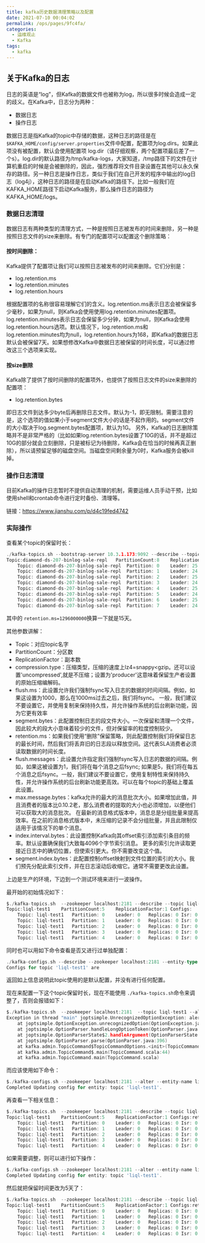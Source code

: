 ```yaml
---
title: kafka历史数据清理策略以及配置
date: 2021-07-10 00:04:02
permalink: /ops/pages/9fc4fa/
categories:
  - 运维观止
  - Kafka
tags:
  - kafka
---
```


## 关于Kafka的日志

日志的英语是“log”，但Kafka的数据文件也被称为log，所以很多时候会造成一定的歧义。在Kafka中，日志分为两种：

- 数据日志
- 操作日志

数据日志是指Kafka的topic中存储的数据，这种日志的路径是在`$KAFKA_HOME/config/server.properties`文件中配置，配置项为log.dirs。如果此项没有被配置，默认会使用配置项 log.dir（请仔细观察，两个配置项最后差了一个s）。log.dir的默认路径为/tmp/kafka-logs，大家知道，/tmp路径下的文件在计算机重启的时候是会被删除的，因此，强烈推荐将文件目录设置在其他可以永久保存的路径。另一种日志是操作日志，类似于我们在自己开发的程序中输出的log日志（log4j），这种日志的路径是在启动Kafka的路径下。比如一般我们在KAFKA_HOME路径下启动Kafka服务，那么操作日志的路径为KAFKA_HOME/logs。

### 数据日志清理

数据日志有两种类型的清理方式，一种是按照日志被发布的时间来删除，另一种是按照日志文件的size来删除。有专门的配置项可以配置这个删除策略：

#### 按时间删除：

Kafka提供了配置项让我们可以按照日志被发布的时间来删除。它们分别是：

- log.retention.ms
- log.retention.minutes
- log.retention.hours

根据配置项的名称很容易理解它们的含义。log.retention.ms表示日志会被保留多少毫秒，如果为null，则Kafka会使用使用log.retention.minutes配置项。log.retention.minutes表示日志会保留多少分钟，如果为null，则Kafka会使用log.retention.hours选项。默认情况下，log.retention.ms和log.retention.minutes均为null，log.retention.hours为168，即Kafka的数据日志默认会被保留7天。如果想修改Kafka中数据日志被保留的时间长度，可以通过修改这三个选项来实现。

#### 按size删除

Kafka除了提供了按时间删除的配置项外，也提供了按照日志文件的size来删除的配置项：

- log.retention.bytes

即日志文件到达多少byte后再删除日志文件。默认为-1，即无限制。需要注意的是，这个选项的值如果小于segment文件大小的话是不起作用的。segment文件的大小取决于log.segment.bytes配置项，默认为1G。
 另外，Kafka的日志删除策略并不是非常严格的（比如如果log.retention.bytes设置了10G的话，并不是超过10G的部分就会立刻删除，只是被标记为待删除，Kafka会在恰当的时候再真正删除），所以请预留足够的磁盘空间。当磁盘空间剩余量为0时，Kafka服务会被kill掉。

### 操作日志清理

目前Kafka的操作日志暂时不提供自动清理的机制，需要运维人员手动干预，比如使用shell和crontab命令进行定时备份、清理等。


链接：https://www.jianshu.com/p/d4c19fed4742

### 实际操作

查看某个topic的保留时长：

```go
./kafka-topics.sh --bootstrap-server 10.3.1.173:9092 --describe --topic diamond-ds-207-binlog-sale-repl
Topic:diamond-ds-207-binlog-sale-repl	PartitionCount:8	ReplicationFactor:2	Configs:compression.type=snappy,flush.ms=10000,segment.bytes=1073741824,retention.ms=1296000000,flush.messages=20000,max.message.bytes=30000000,index.interval.bytes=4096,segment.index.bytes=10485760
	Topic: diamond-ds-207-binlog-sale-repl	Partition: 0	Leader: 25	Replicas: 25,24	Isr: 24,25
	Topic: diamond-ds-207-binlog-sale-repl	Partition: 1	Leader: 24	Replicas: 24,25	Isr: 25,24
	Topic: diamond-ds-207-binlog-sale-repl	Partition: 2	Leader: 25	Replicas: 25,24	Isr: 24,25
	Topic: diamond-ds-207-binlog-sale-repl	Partition: 3	Leader: 24	Replicas: 24,25	Isr: 24,25
	Topic: diamond-ds-207-binlog-sale-repl	Partition: 4	Leader: 25	Replicas: 25,24	Isr: 25,24
	Topic: diamond-ds-207-binlog-sale-repl	Partition: 5	Leader: 24	Replicas: 24,25	Isr: 25,24
	Topic: diamond-ds-207-binlog-sale-repl	Partition: 6	Leader: 25	Replicas: 25,24	Isr: 24,25
	Topic: diamond-ds-207-binlog-sale-repl	Partition: 7	Leader: 24	Replicas: 24,25	Isr: 24,25
```

其中的 `retention.ms=1296000000`换算一下就是15天。

其他参数讲解：

- Topic：对应topic名字
- PartitionCount：分区数
- ReplicationFactor：副本数
- compression.type：压缩类型，压缩的速度上lz4=snappy<gzip。还可以设置'uncompressed',就是不压缩；设置为'producer'这意味着保留生产者设置的原始压缩编解码。
- flush.ms：此设置允许我们强制fsync写入日志的数据的时间间隔。例如，如果这设置为1000，那么在1000ms过去之后，我们将fsync。 一般，我们建议不要设置它，并使用复制来保持持久性，并允许操作系统的后台刷新功能，因为它更有效率
- segment.bytes：此配置控制日志的段文件大小。一次保留和清理一个文件，因此较大的段大小意味着较少的文件，但对保留率的粒度控制较少。
- retention.ms：如果我们使用“删除”保留策略，则此配置控制我们将保留日志的最长时间，然后我们将丢弃旧的日志段以释放空间。这代表SLA消费者必须读取数据的时间长度。
- flush.messages：此设置允许指定我们强制fsync写入日志的数据的间隔。例如，如果这被设置为1，我们将在每个消息之后fsync; 如果是5，我们将在每五个消息之后fsync。一般，我们建议不要设置它，使用复制特性来保持持久性，并允许操作系统的后台刷新功能更高效。可以在每个topic的基础上覆盖此设置。
- max.message.bytes：kafka允许的最大的消息批次大小。如果增加此值，并且消费者的版本比0.10.2老，那么消费者的提取的大小也必须增加，以便他们可以获取大的消息批次。
  在最新的消息格式版本中，消息总是分组批量来提高效率。在之前的消息格式版本中，未压缩的记录不会分组批量，并且此限制仅适用于该情况下的单个消息。
- index.interval.bytes：此设置控制Kafka向其offset索引添加索引条目的频率。默认设置确保我们大致每4096个字节索引消息。 更多的索引允许读取更接近日志中的确切位置，但使索引更大。你不需要改变这个值。
- segment.index.bytes：此配置控制offset映射到文件位置的索引的大小。我们预先分配此索引文件，并在日志滚动后收缩它。通常不需要更改此设置。

上边是生产的环境，下边到一个测试环境来进行一波操作。

最开始的初始情况如下：

```go
$./kafka-topics.sh  --zookeeper localhost:2181 --describe --topic liql-test1
Topic:liql-test1	PartitionCount:5	ReplicationFactor:1	Configs:
	Topic: liql-test1	Partition: 0	Leader: 0	Replicas: 0	Isr: 0
	Topic: liql-test1	Partition: 1	Leader: 0	Replicas: 0	Isr: 0
	Topic: liql-test1	Partition: 2	Leader: 0	Replicas: 0	Isr: 0
	Topic: liql-test1	Partition: 3	Leader: 0	Replicas: 0	Isr: 0
	Topic: liql-test1	Partition: 4	Leader: 0	Replicas: 0	Isr: 0
```

同时也可以用如下命令查看是否又进行过单独配置：

```go
./kafka-configs.sh --describe --zookeeper localhost:2181 --entity-type topics  --entity-name liql-test1
Configs for topic 'liql-test1' are
```

返回如上信息说明此topic使用的是默认配置，并没有进行任何配置。

现在来配置一下这个topic保留时长，现在不能使用 `./kafka-topics.sh`命令来调整了，否则会报错如下：

```go
$./kafka-topics.sh  --zookeeper localhost:2181  --topic liql-test1 --alert --config retention.ms=2678400000
Exception in thread "main" joptsimple.UnrecognizedOptionException: alert is not a recognized option
	at joptsimple.OptionException.unrecognizedOption(OptionException.java:108)
	at joptsimple.OptionParser.handleLongOptionToken(OptionParser.java:510)
	at joptsimple.OptionParserState$2.handleArgument(OptionParserState.java:56)
	at joptsimple.OptionParser.parse(OptionParser.java:396)
	at kafka.admin.TopicCommand$TopicCommandOptions.<init>(TopicCommand.scala:358)
	at kafka.admin.TopicCommand$.main(TopicCommand.scala:44)
	at kafka.admin.TopicCommand.main(TopicCommand.scala)
```

而应该使用如下命令：

```go
$./kafka-configs.sh --zookeeper localhost:2181 --alter --entity-name liql-test1 --entity-type topics --add-config retention.ms=1296000000
Completed Updating config for entity: topic 'liql-test1'.
```

再查看一下相关信息：

```go
$./kafka-topics.sh  --zookeeper localhost:2181 --describe --topic liql-test1
Topic:liql-test1	PartitionCount:5	ReplicationFactor:1	Configs:retention.ms=1296000000
	Topic: liql-test1	Partition: 0	Leader: 0	Replicas: 0	Isr: 0
	Topic: liql-test1	Partition: 1	Leader: 0	Replicas: 0	Isr: 0
	Topic: liql-test1	Partition: 2	Leader: 0	Replicas: 0	Isr: 0
	Topic: liql-test1	Partition: 3	Leader: 0	Replicas: 0	Isr: 0
	Topic: liql-test1	Partition: 4	Leader: 0	Replicas: 0	Isr: 0
```

如果需要调整，则可以进行如下操作：

```go
$./kafka-configs.sh --zookeeper localhost:2181 --alter --entity-name liql-test1 --entity-type topics --add-config retention.ms=432000000
Completed Updating config for entity: topic 'liql-test1'.
```

然后就把保留时间更改为5天了：

```go
$./kafka-topics.sh  --zookeeper localhost:2181 --describe --topic liql-test1
Topic:liql-test1	PartitionCount:5	ReplicationFactor:1	Configs:retention.ms=432000000
	Topic: liql-test1	Partition: 0	Leader: 0	Replicas: 0	Isr: 0
	Topic: liql-test1	Partition: 1	Leader: 0	Replicas: 0	Isr: 0
	Topic: liql-test1	Partition: 2	Leader: 0	Replicas: 0	Isr: 0
	Topic: liql-test1	Partition: 3	Leader: 0	Replicas: 0	Isr: 0
	Topic: liql-test1	Partition: 4	Leader: 0	Replicas: 0	Isr: 0
```


